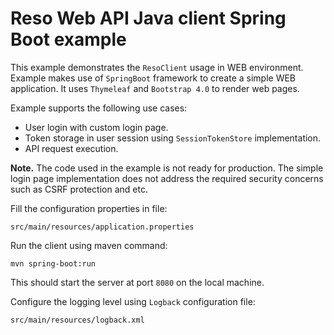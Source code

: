 # Reso Web API Java client Spring Boot example

This example demonstrates the `ResoClient` usage in WEB environment.
Example makes use of `SpringBoot` framework to create a simple WEB application.
It uses `Thymeleaf` and `Bootstrap 4.0` to render web pages.

Example supports the following use cases:
* User login with custom login page.
* Token storage in user session using `SessionTokenStore` implementation.
* API request execution.

**Note.** The code used in the example is not ready for production. The simple login page implementation does not address the required security concerns such as CSRF protection and etc.

Fill the configuration properties in file:

```
src/main/resources/application.properties
```

Run the client using maven command:

```
mvn spring-boot:run
```

This should start the server at port `8080` on the local machine.

Configure the logging level using `Logback` configuration file:

```
src/main/resources/logback.xml
```